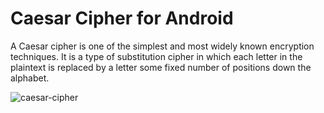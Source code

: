 # Caesar Cipher for Android
 A Caesar cipher is one of the simplest and most widely known encryption techniques. It is a type of substitution cipher in which each letter in the plaintext is replaced by a letter some fixed number of positions down the alphabet.
 
![caesar-cipher](https://user-images.githubusercontent.com/18353476/27990918-d04cad0a-641a-11e7-927f-179187f1d220.jpg)
